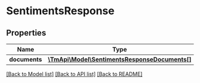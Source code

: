 # SentimentsResponse

## Properties
Name | Type | Description | Notes
------------ | ------------- | ------------- | -------------
**documents** | [**\TmApi\Model\SentimentsResponseDocuments[]**](SentimentsResponseDocuments.md) |  | [optional] 

[[Back to Model list]](../README.md#documentation-for-models) [[Back to API list]](../README.md#documentation-for-api-endpoints) [[Back to README]](../README.md)



